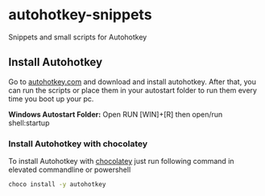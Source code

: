 # autohotkey-snippets
Snippets and small scripts for Autohotkey


## Install Autohotkey
Go to [autohotkey.com](https://www.autohotkey.com/) and download and install autohotkey. After that, you can run the scripts or place them in your autostart folder to run them every time you boot up your pc.

**Windows Autostart Folder:**
Open RUN [WIN]+[R] then open/run shell:startup

### Install Autohotkey with chocolatey
To install Autohotkey with [chocolatey](https://chocolatey.org/) just run following command in elevated commandline or powershell
```bash
choco install -y autohotkey
```
